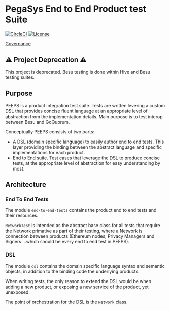 # PegaSys End to End Product test Suite

[![CircleCI](https://circleci.com/gh/PegaSysEng/PEEPS.svg?style=svg&circle-token=9bb4214a9d8baeee39bc1fbce181179460b414f5)](https://circleci.com/gh/PegaSysEng/PEEPS)
[![License](https://img.shields.io/badge/License-Apache%202.0-blue.svg)](https://github.com/PEEPS/blob/master/LICENSE)

[Governance](GOVERNANCE.md)

## ⚠️ Project Deprecation ⚠️
This project is deprecated. Besu testing is done within Hive and Besu testing suites.

## Purpose
PEEPS is a product integration test suite. Tests are written levering a custom DSL that provides concise fluent language at an appropriate level of abstraction from the implementation details.
Main purpose is to test interop between Besu and GoQuorum.

Conceptually PEEPS consists of two parts:
- A DSL (domain specific language) to easily author end to end tests. This layer providing the binding between the abstract language and specific implementations for each product.  
- End to End suite. Test cases that leverage the DSL to produce concise tests, at the appropriate level of abstraction for easy understanding by most.

## Architecture

### End To End Tests
The module `end-to-end-tests` contains the product end to end tests and their resources.

`NetworkTest` is intended as the abstract base class for all tests that require the Network primative as part of their testing, where a Network is connection between products (Ethereum nodes, Privacy Managers and Signers ...which should be every end to end test in PEEPS).

### DSL
The module `dsl` contains the domain specific language syntax and semantic objects, in addition to the binding code the underlying products.

When writing tests, the only reason to extend the DSL would be when adding a new product, or exposing a new service of the product, yet unexposed.

The point of orchestration for the DSL is the `Network` class. 
 
